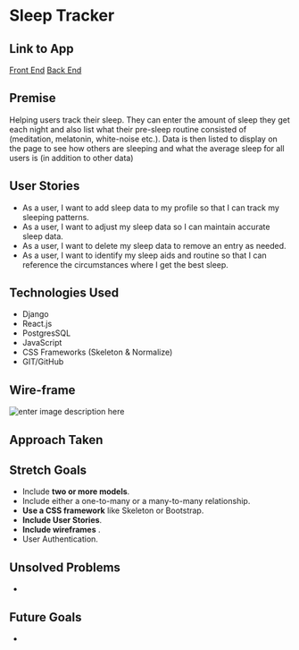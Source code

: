 # Sleep Tracker

 

## Link to App

 [Front End](https://damp-ocean-33580.herokuapp.com/api/sleepData)
 [Back End](https://protected-hamlet-59115.herokuapp.com/)

## Premise

Helping users track their sleep. They can enter the amount of sleep they get each night and also list what their pre-sleep routine consisted of (meditation, melatonin, white-noise etc.). Data is then listed to display on the page to see how others are sleeping and what the average sleep for all users is (in addition to other data)

## User Stories

 - As a user, I want to add sleep data to my profile so that I can track
   my sleeping patterns.
 - As a user, I want to adjust my sleep data so I can maintain accurate
   sleep data.
  - As a user, I want to delete my sleep data to remove an entry as
   needed.
  - As a user, I want to identify my sleep aids and routine so that I can
   reference the circumstances where I get the best sleep.

## Technologies Used

-   Django
-  React.js
-   PostgresSQL
-   JavaScript
-  CSS Frameworks (Skeleton & Normalize)
- GIT/GitHub

## Wire-frame
![enter image description here](https://i.imgur.com/BLPVisi.png)
## Approach Taken

## Stretch Goals

 - Include  **two or more models**.
 - Include either a one-to-many or a many-to-many relationship.
 - **Use a CSS framework**  like Skeleton or Bootstrap.
 - **Include User Stories**.
 - **Include wireframes** . 
 -  User Authentication.

## Unsolved Problems

 - 

## Future Goals

 - 
